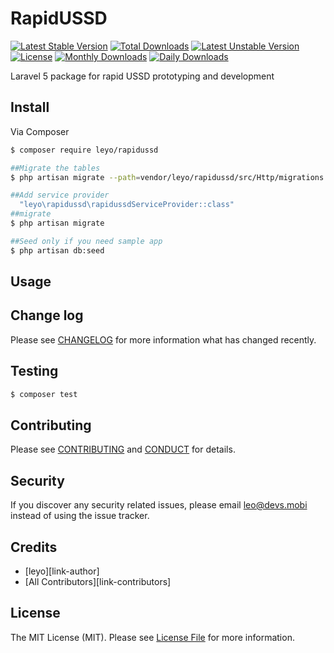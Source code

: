 # RapidUSSD

[![Latest Stable Version](https://poser.pugx.org/leyo/rapidussd/v/stable)](https://packagist.org/packages/leyo/rapidussd)
[![Total Downloads](https://poser.pugx.org/leyo/rapidussd/downloads)](https://packagist.org/packages/leyo/rapidussd)
[![Latest Unstable Version](https://poser.pugx.org/leyo/rapidussd/v/unstable)](https://packagist.org/packages/leyo/rapidussd)
[![License](https://poser.pugx.org/leyo/rapidussd/license)](https://packagist.org/packages/leyo/rapidussd)
[![Monthly Downloads](https://poser.pugx.org/leyo/rapidussd/d/monthly)](https://packagist.org/packages/leyo/rapidussd)
[![Daily Downloads](https://poser.pugx.org/leyo/rapidussd/d/daily)](https://packagist.org/packages/leyo/rapidussd)


Laravel 5 package for rapid USSD prototyping and development
## Install

Via Composer

``` bash
$ composer require leyo/rapidussd

##Migrate the tables
$ php artisan migrate --path=vendor/leyo/rapidussd/src/Http/migrations

##Add service provider
  "leyo\rapidussd\rapidussdServiceProvider::class"
##migrate
$ php artisan migrate

##Seed only if you need sample app
$ php artisan db:seed
```

## Usage


## Change log

Please see [CHANGELOG](CHANGELOG.md) for more information what has changed recently.

## Testing

``` bash
$ composer test
```

## Contributing

Please see [CONTRIBUTING](CONTRIBUTING.md) and [CONDUCT](CONDUCT.md) for details.

## Security

If you discover any security related issues, please email leo@devs.mobi instead of using the issue tracker.

## Credits

- [leyo][link-author]
- [All Contributors][link-contributors]

## License

The MIT License (MIT). Please see [License File](LICENSE.md) for more information.
